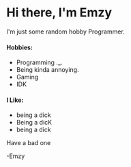 # Hi there, I'm Emzy

I'm just some random hobby Programmer. 


#### Hobbies:

* Programming ._.
* Being kinda annoying.
* Gaming
* IDK

#### I Like:

* being a dick
* Being a dicK
* being a dick

Have a bad one

-Emzy